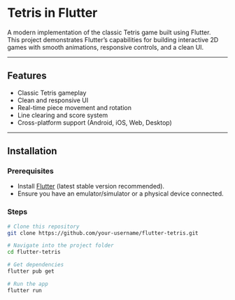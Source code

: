 # Tetris in Flutter

A modern implementation of the classic Tetris game built using Flutter.  
This project demonstrates Flutter’s capabilities for building interactive 2D games with smooth animations, responsive controls, and a clean UI.

---

## Features
- Classic Tetris gameplay
- Clean and responsive UI
- Real-time piece movement and rotation
- Line clearing and score system
- Cross-platform support (Android, iOS, Web, Desktop)

---

## Installation

### Prerequisites
- Install [Flutter](https://flutter.dev/docs/get-started/install) (latest stable version recommended).
- Ensure you have an emulator/simulator or a physical device connected.

### Steps
```bash
# Clone this repository
git clone https://github.com/your-username/flutter-tetris.git

# Navigate into the project folder
cd flutter-tetris

# Get dependencies
flutter pub get

# Run the app
flutter run
